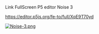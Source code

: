 Link FullScreen P5 editor Noise 3

https://editor.p5js.org/fe-to/full/XqE9T70yd

[![Noise-3.png](https://i.postimg.cc/3r1H5n5F/Noise-3.png)](https://postimg.cc/V5JhX9NJ)
